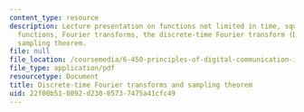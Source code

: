 ```yaml
---
content_type: resource
description: Lecture presentation on functions not limited in time, square integrable
  functions, Fourier transforms, the discrete-time Fourier transform (DTFT), and the
  sampling theorem.
file: null
file_location: /coursemedia/6-450-principles-of-digital-communication-i-fall-2009/22f00b510092d23005737475a41cfc49_MIT6_450F09_slide09.pdf
file_type: application/pdf
resourcetype: Document
title: Discrete-time Fourier transforms and sampling theorem
uid: 22f00b51-0092-d230-0573-7475a41cfc49
---
```

